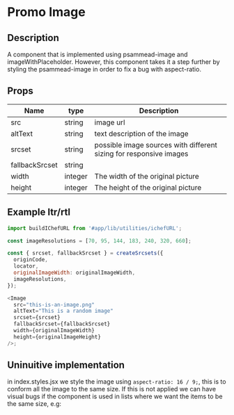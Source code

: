 # Promo Image

## Description

A component that is implemented using psammead-image and imageWithPlaceholder. However, this component takes it a step further by styling the psammead-image in order to fix a bug with aspect-ratio.

## Props

| Name           | type    | Description                                                        |
| -------------- | ------- | ------------------------------------------------------------------ |
| src            | string  | image url                                                          |
| altText        | string  | text description of the image                                      |
| srcset         | string  | possible image sources with different sizing for responsive images |
| fallbackSrcset | string  |                                                                    |
| width          | integer | The width of the original picture                                  |
| height         | integer | The height of the original picture                                 |

## Example ltr/rtl

```javascript
import buildIChefURL from '#app/lib/utilities/ichefURL';

const imageResolutions = [70, 95, 144, 183, 240, 320, 660];

const { srcset, fallbackSrcset } = createSrcsets({
  originCode,
  locator,
  originalImageWidth: originalImageWidth,
  imageResolutions,
});

<Image
  src="this-is-an-image.png"
  altText="This is a random image"
  srcset={srcset}
  fallbackSrcset={fallbackSrcset}
  width={originalImageWidth}
  height={originalImageHeight}
/>;
```

## Uninuitive implementation

in index.styles.jsx we style the image using `aspect-ratio: 16 / 9;`, this is to conform all the image to the same size. If this is not applied we can have visual bugs if the component is used in lists where we want the items to be the same size, e.g:
